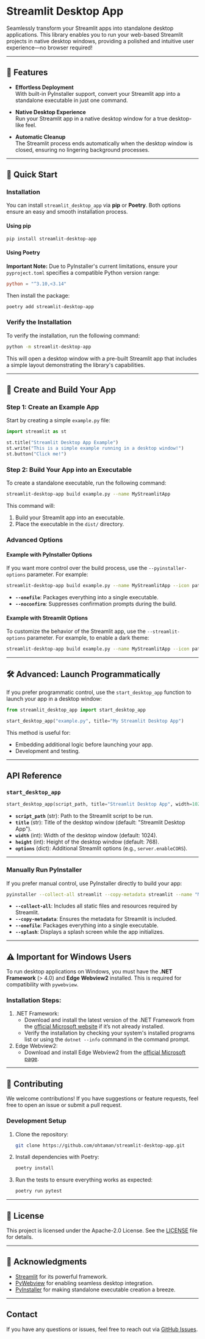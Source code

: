 # Streamlit Desktop App

Seamlessly transform your Streamlit apps into standalone desktop applications. This library enables you to run your web-based Streamlit projects in native desktop windows, providing a polished and intuitive user experience—no browser required!

---

## 🚀 Features

- **Effortless Deployment**  
  With built-in PyInstaller support, convert your Streamlit app into a standalone executable in just one command.

- **Native Desktop Experience**  
  Run your Streamlit app in a native desktop window for a true desktop-like feel.

- **Automatic Cleanup**  
  The Streamlit process ends automatically when the desktop window is closed, ensuring no lingering background processes.

---

## 📖 Quick Start

### Installation

You can install `streamlit_desktop_app` via **pip** or **Poetry**. Both options ensure an easy and smooth installation process.

#### Using pip

```bash
pip install streamlit-desktop-app
```

#### Using Poetry

**Important Note:** Due to PyInstaller's current limitations, ensure your `pyproject.toml` specifies a compatible Python version range:

```toml
python = "^3.10,<3.14"
```

Then install the package:

```bash
poetry add streamlit-desktop-app
```

### Verify the Installation

To verify the installation, run the following command:

```bash
python -m streamlit-desktop-app
```

This will open a desktop window with a pre-built Streamlit app that includes a simple layout demonstrating the library's capabilities.

---

## 🎨 Create and Build Your App

### Step 1: Create an Example App

Start by creating a simple `example.py` file:

```python
import streamlit as st

st.title("Streamlit Desktop App Example")
st.write("This is a simple example running in a desktop window!")
st.button("Click me!")
```

### Step 2: Build Your App into an Executable

To create a standalone executable, run the following command:

```bash
streamlit-desktop-app build example.py --name MyStreamlitApp
```

This command will:

1. Build your Streamlit app into an executable.
2. Place the executable in the `dist/` directory.

### Advanced Options

#### Example with PyInstaller Options

If you want more control over the build process, use the `--pyinstaller-options` parameter. For example:

```bash
streamlit-desktop-app build example.py --name MyStreamlitApp --icon path/to/icon.ico --pyinstaller-options --onefile --noconfirm
```

- **`--onefile`**: Packages everything into a single executable.
- **`--noconfirm`**: Suppresses confirmation prompts during the build.

#### Example with Streamlit Options

To customize the behavior of the Streamlit app, use the `--streamlit-options` parameter. For example, to enable a dark theme:

```bash
streamlit-desktop-app build example.py --name MyStreamlitApp --icon path/to/icon.ico --streamlit-options --theme.base=dark
```

---

## 🛠 Advanced: Launch Programmatically

If you prefer programmatic control, use the `start_desktop_app` function to launch your app in a desktop window:

```python
from streamlit_desktop_app import start_desktop_app

start_desktop_app("example.py", title="My Streamlit Desktop App")
```

This method is useful for:

- Embedding additional logic before launching your app.
- Development and testing.

---

## API Reference

### `start_desktop_app`

```python
start_desktop_app(script_path, title="Streamlit Desktop App", width=1024, height=768, options=None)
```

- **`script_path`** (str): Path to the Streamlit script to be run.
- **`title`** (str): Title of the desktop window (default: "Streamlit Desktop App").
- **`width`** (int): Width of the desktop window (default: 1024).
- **`height`** (int): Height of the desktop window (default: 768).
- **`options`** (dict): Additional Streamlit options (e.g., `server.enableCORS`).

---

### Manually Run PyInstaller

If you prefer manual control, use PyInstaller directly to build your app:

```bash
pyinstaller --collect-all streamlit --copy-metadata streamlit --name "MyStreamlitApp" --onefile --windowed --splash path/to/splash_image.png -i path/to/icon.ico example.py
```

- **`--collect-all`**: Includes all static files and resources required by Streamlit.
- **`--copy-metadata`**: Ensures the metadata for Streamlit is included.
- **`--onefile`**: Packages everything into a single executable.
- **`--splash`**: Displays a splash screen while the app initializes.

---

## ⚠️ Important for Windows Users

To run desktop applications on Windows, you must have the **.NET Framework** (> 4.0) and **Edge Webview2** installed. This is required for compatibility with `pywebview`.

### Installation Steps:

1. .NET Framework:
   - Download and install the latest version of the .NET Framework from the [official Microsoft website](https://dotnet.microsoft.com/download/dotnet) if it’s not already installed.
   - Verify the installation by checking your system's installed programs list or using the `dotnet --info` command in the command prompt.
2. Edge Webview2:
   - Download and install Edge Webview2 from the [official Microsoft page](https://developer.microsoft.com/microsoft-edge/webview2).

---

## 🤝 Contributing

We welcome contributions! If you have suggestions or feature requests, feel free to open an issue or submit a pull request.

### Development Setup

1. Clone the repository:

   ```bash
   git clone https://github.com/ohtaman/streamlit-desktop-app.git
   ```

2. Install dependencies with Poetry:

   ```bash
   poetry install
   ```

3. Run the tests to ensure everything works as expected:

   ```bash
   poetry run pytest
   ```

---

## 📜 License

This project is licensed under the Apache-2.0 License. See the [LICENSE](LICENSE) file for details.

---

## 🎉 Acknowledgments

- [Streamlit](https://streamlit.io/) for its powerful framework.
- [PyWebview](https://github.com/r0x0r/pywebview) for enabling seamless desktop integration.
- [PyInstaller](https://www.pyinstaller.org/) for making standalone executable creation a breeze.

---

## Contact

If you have any questions or issues, feel free to reach out via [GitHub Issues](https://github.com/ohtaman/streamlit-desktop-app/issues).
